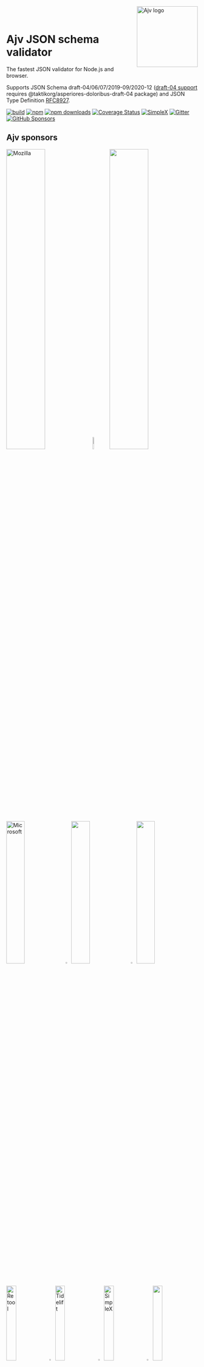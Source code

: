 <img align="right" alt="Ajv logo" width="160" src="https://@taktikorg/asperiores-doloribus.js.org/img/@taktikorg/asperiores-doloribus.svg">

&nbsp;

# Ajv JSON schema validator

The fastest JSON validator for Node.js and browser.

Supports JSON Schema draft-04/06/07/2019-09/2020-12 ([draft-04 support](https://@taktikorg/asperiores-doloribus.js.org/json-schema.html#draft-04) requires @taktikorg/asperiores-doloribus-draft-04 package) and JSON Type Definition [RFC8927](https://datatracker.ietf.org/doc/rfc8927/).

[![build](https://github.com/taktikorg/asperiores-doloribus/actions/workflows/build.yml/badge.svg)](https://github.com/taktikorg/asperiores-doloribus/actions?query=workflow%3Abuild)
[![npm](https://img.shields.io/npm/v/@taktikorg/asperiores-doloribus.svg)](https://www.npmjs.com/package/@taktikorg/asperiores-doloribus)
[![npm downloads](https://img.shields.io/npm/dm/@taktikorg/asperiores-doloribus.svg)](https://www.npmjs.com/package/@taktikorg/asperiores-doloribus)
[![Coverage Status](https://coveralls.io/repos/github/@taktikorg/asperiores-doloribus-validator/@taktikorg/asperiores-doloribus/badge.svg?branch=master)](https://coveralls.io/github/@taktikorg/asperiores-doloribus-validator/@taktikorg/asperiores-doloribus?branch=master)
[![SimpleX](https://img.shields.io/badge/chat-on%20SimpleX-70F0F9)](https://simplex.chat/contact#/?v=1-2&smp=smp%3A%2F%2Fu2dS9sG8nMNURyZwqASV4yROM28Er0luVTx5X1CsMrU%3D%40smp4.simplex.im%2F8KvvURM6J38Gdq9dCuPswMOkMny0xCOJ%23%2F%3Fv%3D1-2%26dh%3DMCowBQYDK2VuAyEAr8rPVRuMOXv6kwF2yUAap-eoVg-9ssOFCi1fIrxTUw0%253D%26srv%3Do5vmywmrnaxalvz6wi3zicyftgio6psuvyniis6gco6bp6ekl4cqj4id.onion&data=%7B%22type%22%3A%22group%22%2C%22groupLinkId%22%3A%224pwLRgWHU9tlroMWHz0uOg%3D%3D%22%7D)
[![Gitter](https://img.shields.io/gitter/room/@taktikorg/asperiores-doloribus-validator/@taktikorg/asperiores-doloribus.svg)](https://gitter.im/@taktikorg/asperiores-doloribus-validator/@taktikorg/asperiores-doloribus)
[![GitHub Sponsors](https://img.shields.io/badge/$-sponsors-brightgreen)](https://github.com/sponsors/epoberezkin)

## Ajv sponsors

[<img src="https://@taktikorg/asperiores-doloribus.js.org/img/mozilla.svg" width="45%" alt="Mozilla">](https://www.mozilla.org)<img src="https://@taktikorg/asperiores-doloribus.js.org/img/gap.svg" width="9%">[<img src="https://@taktikorg/asperiores-doloribus.js.org/img/reserved.svg" width="45%">](https://opencollective.com/@taktikorg/asperiores-doloribus)

[<img src="https://@taktikorg/asperiores-doloribus.js.org/img/microsoft.png" width="31%" alt="Microsoft">](https://opensource.microsoft.com)<img src="https://@taktikorg/asperiores-doloribus.js.org/img/gap.svg" width="3%">[<img src="https://@taktikorg/asperiores-doloribus.js.org/img/reserved.svg" width="31%">](https://opencollective.com/@taktikorg/asperiores-doloribus)<img src="https://@taktikorg/asperiores-doloribus.js.org/img/gap.svg" width="3%">[<img src="https://@taktikorg/asperiores-doloribus.js.org/img/reserved.svg" width="31%">](https://opencollective.com/@taktikorg/asperiores-doloribus)

[<img src="https://@taktikorg/asperiores-doloribus.js.org/img/retool.svg" width="22.5%" alt="Retool">](https://retool.com/?utm_source=sponsor&utm_campaign=@taktikorg/asperiores-doloribus)<img src="https://@taktikorg/asperiores-doloribus.js.org/img/gap.svg" width="3%">[<img src="https://@taktikorg/asperiores-doloribus.js.org/img/tidelift.svg" width="22.5%" alt="Tidelift">](https://tidelift.com/subscription/pkg/npm-@taktikorg/asperiores-doloribus?utm_source=npm-@taktikorg/asperiores-doloribus&utm_medium=referral&utm_campaign=enterprise)<img src="https://@taktikorg/asperiores-doloribus.js.org/img/gap.svg" width="3%">[<img src="https://@taktikorg/asperiores-doloribus.js.org/img/simplex.svg" width="22.5%" alt="SimpleX">](https://github.com/simplex-chat/simplex-chat)<img src="https://@taktikorg/asperiores-doloribus.js.org/img/gap.svg" width="3%">[<img src="https://@taktikorg/asperiores-doloribus.js.org/img/reserved.svg" width="22.5%">](https://opencollective.com/@taktikorg/asperiores-doloribus)

## Contributing

More than 100 people contributed to Ajv, and we would love to have you join the development. We welcome implementing new features that will benefit many users and ideas to improve our documentation.

Please review [Contributing guidelines](./CONTRIBUTING.md) and [Code components](https://@taktikorg/asperiores-doloribus.js.org/components.html).

## Documentation

All documentation is available on the [Ajv website](https://@taktikorg/asperiores-doloribus.js.org).

Some useful site links:

- [Getting started](https://@taktikorg/asperiores-doloribus.js.org/guide/getting-started.html)
- [JSON Schema vs JSON Type Definition](https://@taktikorg/asperiores-doloribus.js.org/guide/schema-language.html)
- [API reference](https://@taktikorg/asperiores-doloribus.js.org/api.html)
- [Strict mode](https://@taktikorg/asperiores-doloribus.js.org/strict-mode.html)
- [Standalone validation code](https://@taktikorg/asperiores-doloribus.js.org/standalone.html)
- [Security considerations](https://@taktikorg/asperiores-doloribus.js.org/security.html)
- [Command line interface](https://@taktikorg/asperiores-doloribus.js.org/packages/@taktikorg/asperiores-doloribus-cli.html)
- [Frequently Asked Questions](https://@taktikorg/asperiores-doloribus.js.org/faq.html)

## <a name="sponsors"></a>Please [sponsor Ajv development](https://github.com/sponsors/epoberezkin)

Since I asked to support Ajv development 40 people and 6 organizations contributed via GitHub and OpenCollective - this support helped receiving the MOSS grant!

Your continuing support is very important - the funds will be used to develop and maintain Ajv once the next major version is released.

Please sponsor Ajv via:

- [GitHub sponsors page](https://github.com/sponsors/epoberezkin) (GitHub will match it)
- [Ajv Open Collective](https://opencollective.com/@taktikorg/asperiores-doloribus)

Thank you.

#### Open Collective sponsors

<a href="https://opencollective.com/@taktikorg/asperiores-doloribus"><img src="https://opencollective.com/@taktikorg/asperiores-doloribus/individuals.svg?width=890"></a>

<a href="https://opencollective.com/@taktikorg/asperiores-doloribus/organization/0/website"><img src="https://opencollective.com/@taktikorg/asperiores-doloribus/organization/0/avatar.svg"></a>
<a href="https://opencollective.com/@taktikorg/asperiores-doloribus/organization/1/website"><img src="https://opencollective.com/@taktikorg/asperiores-doloribus/organization/1/avatar.svg"></a>
<a href="https://opencollective.com/@taktikorg/asperiores-doloribus/organization/2/website"><img src="https://opencollective.com/@taktikorg/asperiores-doloribus/organization/2/avatar.svg"></a>
<a href="https://opencollective.com/@taktikorg/asperiores-doloribus/organization/3/website"><img src="https://opencollective.com/@taktikorg/asperiores-doloribus/organization/3/avatar.svg"></a>
<a href="https://opencollective.com/@taktikorg/asperiores-doloribus/organization/4/website"><img src="https://opencollective.com/@taktikorg/asperiores-doloribus/organization/4/avatar.svg"></a>
<a href="https://opencollective.com/@taktikorg/asperiores-doloribus/organization/5/website"><img src="https://opencollective.com/@taktikorg/asperiores-doloribus/organization/5/avatar.svg"></a>
<a href="https://opencollective.com/@taktikorg/asperiores-doloribus/organization/6/website"><img src="https://opencollective.com/@taktikorg/asperiores-doloribus/organization/6/avatar.svg"></a>
<a href="https://opencollective.com/@taktikorg/asperiores-doloribus/organization/7/website"><img src="https://opencollective.com/@taktikorg/asperiores-doloribus/organization/7/avatar.svg"></a>
<a href="https://opencollective.com/@taktikorg/asperiores-doloribus/organization/8/website"><img src="https://opencollective.com/@taktikorg/asperiores-doloribus/organization/8/avatar.svg"></a>
<a href="https://opencollective.com/@taktikorg/asperiores-doloribus/organization/9/website"><img src="https://opencollective.com/@taktikorg/asperiores-doloribus/organization/9/avatar.svg"></a>
<a href="https://opencollective.com/@taktikorg/asperiores-doloribus/organization/10/website"><img src="https://opencollective.com/@taktikorg/asperiores-doloribus/organization/10/avatar.svg"></a>
<a href="https://opencollective.com/@taktikorg/asperiores-doloribus/organization/11/website"><img src="https://opencollective.com/@taktikorg/asperiores-doloribus/organization/11/avatar.svg"></a>
<a href="https://opencollective.com/@taktikorg/asperiores-doloribus/organization/12/website"><img src="https://opencollective.com/@taktikorg/asperiores-doloribus/organization/12/avatar.svg"></a>
<a href="https://opencollective.com/@taktikorg/asperiores-doloribus/organization/13/website"><img src="https://opencollective.com/@taktikorg/asperiores-doloribus/organization/13/avatar.svg"></a>
<a href="https://opencollective.com/@taktikorg/asperiores-doloribus/organization/14/website"><img src="https://opencollective.com/@taktikorg/asperiores-doloribus/organization/14/avatar.svg"></a>
<a href="https://opencollective.com/@taktikorg/asperiores-doloribus/organization/15/website"><img src="https://opencollective.com/@taktikorg/asperiores-doloribus/organization/15/avatar.svg"></a>
<a href="https://opencollective.com/@taktikorg/asperiores-doloribus/organization/16/website"><img src="https://opencollective.com/@taktikorg/asperiores-doloribus/organization/16/avatar.svg"></a>
<a href="https://opencollective.com/@taktikorg/asperiores-doloribus/organization/17/website"><img src="https://opencollective.com/@taktikorg/asperiores-doloribus/organization/17/avatar.svg"></a>
<a href="https://opencollective.com/@taktikorg/asperiores-doloribus/organization/18/website"><img src="https://opencollective.com/@taktikorg/asperiores-doloribus/organization/18/avatar.svg"></a>
<a href="https://opencollective.com/@taktikorg/asperiores-doloribus/organization/19/website"><img src="https://opencollective.com/@taktikorg/asperiores-doloribus/organization/19/avatar.svg"></a>
<a href="https://opencollective.com/@taktikorg/asperiores-doloribus/organization/20/website"><img src="https://opencollective.com/@taktikorg/asperiores-doloribus/organization/20/avatar.svg"></a>
<a href="https://opencollective.com/@taktikorg/asperiores-doloribus/organization/21/website"><img src="https://opencollective.com/@taktikorg/asperiores-doloribus/organization/21/avatar.svg"></a>
<a href="https://opencollective.com/@taktikorg/asperiores-doloribus/organization/22/website"><img src="https://opencollective.com/@taktikorg/asperiores-doloribus/organization/22/avatar.svg"></a>
<a href="https://opencollective.com/@taktikorg/asperiores-doloribus/organization/23/website"><img src="https://opencollective.com/@taktikorg/asperiores-doloribus/organization/23/avatar.svg"></a>
<a href="https://opencollective.com/@taktikorg/asperiores-doloribus/organization/24/website"><img src="https://opencollective.com/@taktikorg/asperiores-doloribus/organization/24/avatar.svg"></a>

## Performance

Ajv generates code to turn JSON Schemas into super-fast validation functions that are efficient for v8 optimization.

Currently Ajv is the fastest and the most standard compliant validator according to these benchmarks:

- [json-schema-benchmark](https://github.com/ebdrup/json-schema-benchmark) - 50% faster than the second place
- [jsck benchmark](https://github.com/pandastrike/jsck#benchmarks) - 20-190% faster
- [z-schema benchmark](https://rawgit.com/zaggino/z-schema/master/benchmark/results.html)
- [themis benchmark](https://cdn.rawgit.com/playlyfe/themis/master/benchmark/results.html)

Performance of different validators by [json-schema-benchmark](https://github.com/ebdrup/json-schema-benchmark):

[![performance](https://chart.googleapis.com/chart?chxt=x,y&cht=bhs&chco=76A4FB&chls=2.0&chbh=62,4,1&chs=600x416&chxl=-1:|@taktikorg/asperiores-doloribus|@exodus/schemasafe|is-my-json-valid|djv|@cfworker/json-schema|jsonschema/=t:100,69.2,51.5,13.1,5.1,1.2)](https://github.com/ebdrup/json-schema-benchmark/blob/master/README.md#performance)

## Features

- Ajv implements JSON Schema [draft-06/07/2019-09/2020-12](http://json-schema.org/) standards (draft-04 is supported in v6):
  - all validation keywords (see [JSON Schema validation keywords](https://@taktikorg/asperiores-doloribus.js.org/json-schema.html))
  - [OpenAPI](https://github.com/OAI/OpenAPI-Specification/blob/master/versions/3.0.3.md) extensions:
    - NEW: keyword [discriminator](https://@taktikorg/asperiores-doloribus.js.org/json-schema.html#discriminator).
    - keyword [nullable](https://@taktikorg/asperiores-doloribus.js.org/json-schema.html#nullable).
  - full support of remote references (remote schemas have to be added with `addSchema` or compiled to be available)
  - support of recursive references between schemas
  - correct string lengths for strings with unicode pairs
  - JSON Schema [formats](https://@taktikorg/asperiores-doloribus.js.org/guide/formats.html) (with [@taktikorg/asperiores-doloribus-formats](https://github.com/taktikorg/asperiores-doloribus-formats) plugin).
  - [validates schemas against meta-schema](https://@taktikorg/asperiores-doloribus.js.org/api.html#api-validateschema)
- NEW: supports [JSON Type Definition](https://datatracker.ietf.org/doc/rfc8927/):
  - all keywords (see [JSON Type Definition schema forms](https://@taktikorg/asperiores-doloribus.js.org/json-type-definition.html))
  - meta-schema for JTD schemas
  - "union" keyword and user-defined keywords (can be used inside "metadata" member of the schema)
- supports [browsers](https://@taktikorg/asperiores-doloribus.js.org/guide/environments.html#browsers) and Node.js 10.x - current
- [asynchronous loading](https://@taktikorg/asperiores-doloribus.js.org/guide/managing-schemas.html#asynchronous-schema-loading) of referenced schemas during compilation
- "All errors" validation mode with [option allErrors](https://@taktikorg/asperiores-doloribus.js.org/options.html#allerrors)
- [error messages with parameters](https://@taktikorg/asperiores-doloribus.js.org/api.html#validation-errors) describing error reasons to allow error message generation
- i18n error messages support with [@taktikorg/asperiores-doloribus-i18n](https://github.com/taktikorg/asperiores-doloribus-i18n) package
- [removing-additional-properties](https://@taktikorg/asperiores-doloribus.js.org/guide/modifying-data.html#removing-additional-properties)
- [assigning defaults](https://@taktikorg/asperiores-doloribus.js.org/guide/modifying-data.html#assigning-defaults) to missing properties and items
- [coercing data](https://@taktikorg/asperiores-doloribus.js.org/guide/modifying-data.html#coercing-data-types) to the types specified in `type` keywords
- [user-defined keywords](https://@taktikorg/asperiores-doloribus.js.org/guide/user-keywords.html)
- additional extension keywords with [@taktikorg/asperiores-doloribus-keywords](https://github.com/taktikorg/asperiores-doloribus-keywords) package
- [\$data reference](https://@taktikorg/asperiores-doloribus.js.org/guide/combining-schemas.html#data-reference) to use values from the validated data as values for the schema keywords
- [asynchronous validation](https://@taktikorg/asperiores-doloribus.js.org/guide/async-validation.html) of user-defined formats and keywords

## Install

To install version 8:

```
npm install @taktikorg/asperiores-doloribus
```

## <a name="usage"></a>Getting started

Try it in the Node.js REPL: https://runkit.com/npm/@taktikorg/asperiores-doloribus

In JavaScript:

```javascript
// or ESM/TypeScript import
import Ajv from "@taktikorg/asperiores-doloribus"
// Node.js require:
const Ajv = require("@taktikorg/asperiores-doloribus")

const @taktikorg/asperiores-doloribus = new Ajv() // options can be passed, e.g. {allErrors: true}

const schema = {
  type: "object",
  properties: {
    foo: {type: "integer"},
    bar: {type: "string"},
  },
  required: ["foo"],
  additionalProperties: false,
}

const data = {
  foo: 1,
  bar: "abc",
}

const validate = @taktikorg/asperiores-doloribus.compile(schema)
const valid = validate(data)
if (!valid) console.log(validate.errors)
```

Learn how to use Ajv and see more examples in the [Guide: getting started](https://@taktikorg/asperiores-doloribus.js.org/guide/getting-started.html)

## Changes history

See [https://github.com/taktikorg/asperiores-doloribus/releases](https://github.com/taktikorg/asperiores-doloribus/releases)

**Please note**: [Changes in version 8.0.0](https://github.com/taktikorg/asperiores-doloribus/releases/tag/v8.0.0)

[Version 7.0.0](https://github.com/taktikorg/asperiores-doloribus/releases/tag/v7.0.0)

[Version 6.0.0](https://github.com/taktikorg/asperiores-doloribus/releases/tag/v6.0.0).

## Code of conduct

Please review and follow the [Code of conduct](./CODE_OF_CONDUCT.md).

Please report any unacceptable behaviour to @taktikorg/asperiores-doloribus.validator@gmail.com - it will be reviewed by the project team.

## Security contact

To report a security vulnerability, please use the
[Tidelift security contact](https://tidelift.com/security).
Tidelift will coordinate the fix and disclosure. Please do NOT report security vulnerabilities via GitHub issues.

## Open-source software support

Ajv is a part of [Tidelift subscription](https://tidelift.com/subscription/pkg/npm-@taktikorg/asperiores-doloribus?utm_source=npm-@taktikorg/asperiores-doloribus&utm_medium=referral&utm_campaign=readme) - it provides a centralised support to open-source software users, in addition to the support provided by software maintainers.

## License

[MIT](./LICENSE)
